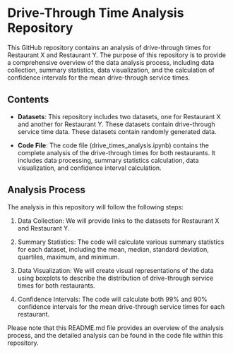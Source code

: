 # Drive-Through Time Analysis Repository

This GitHub repository contains an analysis of drive-through times for Restaurant X and Restaurant Y. The purpose of this repository is to provide a comprehensive overview of the data analysis process, including data collection, summary statistics, data visualization, and the calculation of confidence intervals for the mean drive-through service times.

## Contents

- **Datasets**: This repository includes two datasets, one for Restaurant X and another for Restaurant Y. These datasets contain drive-through service time data. These datasets contain randomly generated data.

- **Code File**: The code file (drive_times_analysis.ipynb) contains the complete analysis of the drive-through times for both restaurants. It includes data processing, summary statistics calculation, data visualization, and confidence interval calculation.

## Analysis Process

The analysis in this repository will follow the following steps:

1. Data Collection: We will provide links to the datasets for Restaurant X and Restaurant Y.

2. Summary Statistics: The code will calculate various summary statistics for each dataset, including the mean, median, standard deviation, quartiles, maximum, and minimum.

3. Data Visualization: We will create visual representations of the data using boxplots to describe the distribution of drive-through service times for both restaurants.

4. Confidence Intervals: The code will calculate both 99% and 90% confidence intervals for the mean drive-through service times for each restaurant.

Please note that this README.md file provides an overview of the analysis process, and the detailed analysis can be found in the code file within this repository.